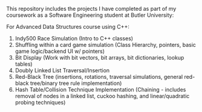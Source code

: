 This repository includes the projects I have completed as part of my coursework as a Software Engineering student at Butler University:

For Advanced Data Structures course using C++:
  1) Indy500 Race Simulation (Intro to C++ classes)
  2) Shuffling within a card game simulation (Class Hierarchy, pointers, basic game logic/backend UI w/ pointers)
  3) Bit Display (Work with bit vectors, bit arrays, bit dictionaries, lookup tables)
  4) Doubly Linked List Traversal/Insertion
  5) Red-Black Tree (insertions, rotations, traversal simulations, general red-black tree/binary tree rule implementation)
  6) Hash Table/Collision Technique Implementation (Chaining - includes removal of nodes in a linked list, cuckoo hashing, and linear/quadratic probing techniques)
